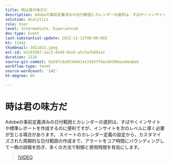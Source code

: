 ```yaml
---
title: 時は君の味方だ
description: Adobeの事前定義済みの日付範囲とカレンダーの選択は、すばやくインサイトや標準レポートを作成するのに便利ですが、インサイトを次のレベルに導く必要が生じる場合があります。 スイートのカレンダー定義の設定から、カスタマイズされた周期的な日付範囲の作成まで、アラートをコア時間にバウンディングして一晩の誤報を防ぎ、多くの方法で制御と使用時間を有効にします。
solution: Analytics
role: User
level: Intermediate, Experienced
doc-type: Event
last-substantial-update: 2022-11-11T00:00:00Z
kt: 11442
thumbnail: 3411015.jpeg
exl-id: e3c03587-1ac3-4349-91e5-a5c5a7b691e1
duration: 2124
source-git-commit: 9a297cda953d4414131657f9ac84580aea0eabeb
workflow-type: tm+mt
source-wordcount: '142'
ht-degree: 0%

---
```


# 時は君の味方だ

Adobeの事前定義済みの日付範囲とカレンダーの選択は、すばやくインサイトや標準レポートを作成するのに便利ですが、インサイトを次のレベルに導く必要が生じる場合があります。 スイートのカレンダー定義の設定から、カスタマイズされた周期的な日付範囲の作成まで、アラートをコア時間にバウンディングして一晩の誤報を防ぎ、多くの方法で制御と使用時間を有効にします。

>[!VIDEO](https://video.tv.adobe.com/v/3411015/?quality=12&learn=on)
